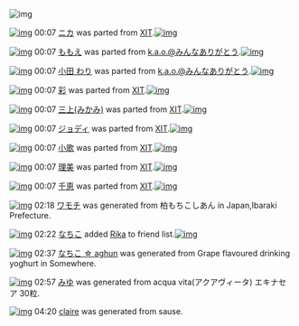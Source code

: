 ![img](http://gdrive-cdn.herokuapp.com/537b65a5bc09f0000721dda7/512px-barcode.png)

[![img](http://www.deviantsart.com/194a2rd.png)](http://www.barcodekanojo.com/kanojo/1848908/%E3%83%8B%E3%82%AB) 00:07 [ニカ](http://www.barcodekanojo.com/kanojo/1848908/%E3%83%8B%E3%82%AB) was parted from [XIT](http://www.barcodekanojo.com/kanojo/1848908/%E3%83%8B%E3%82%AB).[![img](http://www.deviantsart.com/815jg6.jpeg)](http://www.barcodekanojo.com/user/209348/XIT) 

[![img](http://www.deviantsart.com/31qdhgv.png)](http://www.barcodekanojo.com/kanojo/1423013/%E3%82%82%E3%82%82%E3%81%88) 00:07 [ももえ](http://www.barcodekanojo.com/kanojo/1423013/%E3%82%82%E3%82%82%E3%81%88) was parted from [k.a.o.@みんなありがとう](http://www.barcodekanojo.com/kanojo/1423013/%E3%82%82%E3%82%82%E3%81%88).[![img](http://www.deviantsart.com/1ne7497.jpeg)](http://www.barcodekanojo.com/user/30944/k.a.o.%40%E3%81%BF%E3%82%93%E3%81%AA%E3%81%82%E3%82%8A%E3%81%8C%E3%81%A8%E3%81%86) 

[![img](http://www.deviantsart.com/tjh7a6.png)](http://www.barcodekanojo.com/kanojo/2860059/%E5%B0%8F%E7%94%B0%20%E3%82%8F%E3%82%8A) 00:07 [小田 わり](http://www.barcodekanojo.com/kanojo/2860059/%E5%B0%8F%E7%94%B0%20%E3%82%8F%E3%82%8A) was parted from [k.a.o.@みんなありがとう](http://www.barcodekanojo.com/kanojo/2860059/%E5%B0%8F%E7%94%B0%20%E3%82%8F%E3%82%8A).[![img](http://www.deviantsart.com/1ne7497.jpeg)](http://www.barcodekanojo.com/user/30944/k.a.o.%40%E3%81%BF%E3%82%93%E3%81%AA%E3%81%82%E3%82%8A%E3%81%8C%E3%81%A8%E3%81%86) 

[![img](http://www.deviantsart.com/q0ufle.png)](http://www.barcodekanojo.com/kanojo/1993189/%E5%BD%A9) 00:07 [彩](http://www.barcodekanojo.com/kanojo/1993189/%E5%BD%A9) was parted from [XIT](http://www.barcodekanojo.com/kanojo/1993189/%E5%BD%A9).[![img](http://www.deviantsart.com/815jg6.jpeg)](http://www.barcodekanojo.com/user/209348/XIT) 

[![img](http://www.deviantsart.com/1eku4tm.png)](http://www.barcodekanojo.com/kanojo/1785210/%E4%B8%89%E4%B8%8A%28%E3%81%BF%E3%81%8B%E3%81%BF%29) 00:07 [三上(みかみ)](http://www.barcodekanojo.com/kanojo/1785210/%E4%B8%89%E4%B8%8A%28%E3%81%BF%E3%81%8B%E3%81%BF%29) was parted from [XIT](http://www.barcodekanojo.com/kanojo/1785210/%E4%B8%89%E4%B8%8A%28%E3%81%BF%E3%81%8B%E3%81%BF%29).[![img](http://www.deviantsart.com/815jg6.jpeg)](http://www.barcodekanojo.com/user/209348/XIT) 

[![img](http://www.deviantsart.com/11aar23.png)](http://www.barcodekanojo.com/kanojo/2666053/%E3%82%B8%E3%83%A7%E3%83%87%E3%82%A3) 00:07 [ジョディ](http://www.barcodekanojo.com/kanojo/2666053/%E3%82%B8%E3%83%A7%E3%83%87%E3%82%A3) was parted from [XIT](http://www.barcodekanojo.com/kanojo/2666053/%E3%82%B8%E3%83%A7%E3%83%87%E3%82%A3).[![img](http://www.deviantsart.com/815jg6.jpeg)](http://www.barcodekanojo.com/user/209348/XIT) 

[![img](http://www.deviantsart.com/35huvi2.png)](http://www.barcodekanojo.com/kanojo/2666052/%E5%B0%8F%E6%AD%8C) 00:07 [小歌](http://www.barcodekanojo.com/kanojo/2666052/%E5%B0%8F%E6%AD%8C) was parted from [XIT](http://www.barcodekanojo.com/kanojo/2666052/%E5%B0%8F%E6%AD%8C).[![img](http://www.deviantsart.com/815jg6.jpeg)](http://www.barcodekanojo.com/user/209348/XIT) 

[![img](http://www.deviantsart.com/1gdepce.png)](http://www.barcodekanojo.com/kanojo/2667909/%E7%90%86%E7%BE%8E) 00:07 [理美](http://www.barcodekanojo.com/kanojo/2667909/%E7%90%86%E7%BE%8E) was parted from [XIT](http://www.barcodekanojo.com/kanojo/2667909/%E7%90%86%E7%BE%8E).[![img](http://www.deviantsart.com/815jg6.jpeg)](http://www.barcodekanojo.com/user/209348/XIT) 

[![img](http://www.deviantsart.com/6t2bb.png)](http://www.barcodekanojo.com/kanojo/2629513/%E5%8D%83%E6%81%B5) 00:07 [千恵](http://www.barcodekanojo.com/kanojo/2629513/%E5%8D%83%E6%81%B5) was parted from [XIT](http://www.barcodekanojo.com/kanojo/2629513/%E5%8D%83%E6%81%B5).[![img](http://www.deviantsart.com/815jg6.jpeg)](http://www.barcodekanojo.com/user/209348/XIT) 

[![img](http://www.deviantsart.com/1tpeh2m.png)](http://www.barcodekanojo.com/kanojo/3193850/%E3%83%AF%E3%83%A2%E3%83%81) 02:18 [ワモチ](http://www.barcodekanojo.com/kanojo/3193850/%E3%83%AF%E3%83%A2%E3%83%81) was generated from 柏もちこしあん in Japan,Ibaraki Prefecture.

[![img](http://www.deviantsart.com/1lb4fit.jpeg)](http://www.barcodekanojo.com/user/314581/%E3%81%AA%E3%81%A1%E3%81%93) 02:22 [なちこ](http://www.barcodekanojo.com/user/314581/%E3%81%AA%E3%81%A1%E3%81%93) added [Rika](http://www.barcodekanojo.com/kanojo/735951/Rika) to friend list.[![img](http://www.deviantsart.com/i5u3pe.png)](http://www.barcodekanojo.com/kanojo/735951/Rika) 

[![img](http://www.deviantsart.com/2tr8q02.png)](http://www.barcodekanojo.com/kanojo/3193851/%E3%81%AA%E3%81%A1%E3%81%93%20%E2%98%86%20aghun) 02:37 [なちこ ☆ aghun](http://www.barcodekanojo.com/kanojo/3193851/%E3%81%AA%E3%81%A1%E3%81%93%20%E2%98%86%20aghun) was generated from Grape flavoured drinking yoghurt in Somewhere.

[![img](http://www.deviantsart.com/il8n6d.png)](http://www.barcodekanojo.com/kanojo/3193852/%E3%81%BF%E3%82%86) 02:57 [みゆ](http://www.barcodekanojo.com/kanojo/3193852/%E3%81%BF%E3%82%86) was generated from acqua vita(アクアヴィータ) エキナセア 30粒.

[![img](http://www.deviantsart.com/3mbk3s4.png)](http://www.barcodekanojo.com/kanojo/3193853/claire) 04:20 [claire](http://www.barcodekanojo.com/kanojo/3193853/claire) was generated from sause.

